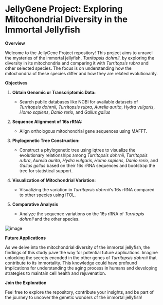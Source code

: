 # JellyGene Project: Exploring Mitochondrial Diversity in the Immortal Jellyfish

**Overview**

Welcome to the JellyGene Project repository! This project aims to unravel the mysteries of the immortal jellyfish, _Turritopsis dohrnii_, by exploring the diversity in its mitochondria and comparing it with _Turritopsis rubra_ and other selected species. The focus is on understanding how the mitochondria of these species differ and how they are related evolutionarily.

**Objectives**

1. **Obtain Genomic or Transcriptomic Data:**
   - Search public databases like NCBI for available datasets of _Turritopsis dohrnii_, _Turritopsis rubra_, _Aurelia aurita_, _Hydra vulgaris_, _Homo sapiens_, _Danio rerio,_ and _Gallus gallus_

2. **Sequence Alignment of 16s rRNA:**
   - Align orthologous mitochondrial gene sequences using MAFFT.

3. **Phylogenetic Tree Construction:**
   - Construct a phylogenetic tree using iqtree to visualize the evolutionary relationships among _Turritopsis dohrnii_, _Turritopsis rubra_, _Aurelia aurita_, _Hydra vulgaris_, _Homo sapiens_, _Danio rerio,_ and _Gallus gallus_ based on their 16s rRNA sequences and bootstrap the tree for statistical support.

4. **Visualization of Mitochondrial Variation:**
   - Visualizing the variation in _Turritopsis dohrnii_'s 16s rRNA compared to other species using iTOL.

5. **Comparative Analysis**
   - Analyze the sequence variations on the 16s rRNA of _Turritopis dohrnii_ and the other species.
   
![image](https://github.com/imanalo03/Turritopsis-dohrnii/assets/147445291/14e64d94-6702-40b5-a369-843c4aea74d4)

**Future Applications**

As we delve into the mitochondrial diversity of the immortal jellyfish, the findings of this study pave the way for potential future applications. Imagine unlocking the secrets encoded in the other genes of _Turritopsis dohrnii_ that contribute to its immortality. This knowledge could have profound implications for understanding the aging process in humans and developing strategies to maintain cell health and rejuvenation.

**Join the Exploration**

Feel free to explore the repository, contribute your insights, and be part of the journey to uncover the genetic wonders of the immortal jellyfish!





